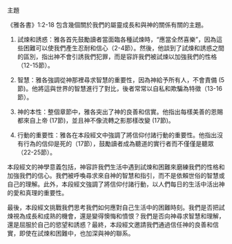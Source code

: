 主題

《雅各書》1:2-18 包含幾個關於我們的屬靈成長和與神的關係有關的主題。

1. 試煉和誘惑：雅各首先鼓勵讀者當面臨各種試煉時，“應當全然喜樂”，因為這些困難可以使我們產生忍耐和信心（2-4節）。然後，他談到了試煉和誘惑之間的區別，指出神不會引誘我們犯罪，而是容許我們被試煉以加強我們的性格（12-15節）。

2. 智慧：雅各強調從神那裡尋求智慧的重要性，因為神給予所有人，不會責備 (5節)。他將這與世界的智慧進行了對比，後者常常以自私和欺騙為特徵（13-16節）。

3. 神的本性：整個章節中，雅各突出了神的良善和信實。他指出每樣美善的恩賜都來自上帝 (17節)，並且神不像流轉之影那樣改變 (17節)。

4. 行動的重要性：雅各在本段經文中強調了將信仰付諸行動的重要性。他指出沒有行為的信仰是死的（17節），鼓勵讀者成為聽道的實行者而不僅僅是聽眾（22-25節）。

本段經文的神學意義包括，神容許我們生活中遇到試煉和困難來磨練我們的性格和加強我們的信心。我們被呼喚尋求來自神的智慧和指引，而不是依賴世俗的智慧或自己的理解。此外，本段經文強調了將信仰付諸行動，以人們每日的生活中活出神的愛和真理的重要性。

最後，本段經文挑戰我們思考我們如何應對自己生活中的困難時刻。我們是否把試煉視為成長和成熟的機會，還是變得懊悔和憤恨？我們是否向神尋求智慧和理解，還是屈服於自己的慾望和誘惑？最終，本段經文邀請我們通過信任神的良善和信實，即使在試煉和困難中，也加深與神的聯系。